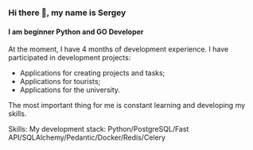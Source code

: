 ### Hi there 👋, my name is Sergey
#### I am beginner Python and GO Developer
At the moment, I have 4 months of development experience. I have participated in development projects:
- Applications for creating projects and tasks;
- Applications for tourists;
- Applications for the university.

The most important thing for me is constant learning and developing my skills.

Skills: My development stack: Python/PostgreSQL/Fast API/SQLAlchemy/Pedantic/Docker/Redis/Celery 





